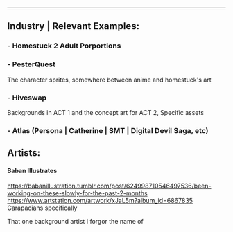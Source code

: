 ---

## Industry | Relevant Examples:
### - Homestuck 2 Adult Porportions

### - PesterQuest
The character sprites, somewhere between anime and homestuck's art
### - Hiveswap
Backgrounds in ACT 1 and the concept art for ACT 2, Specific assets
### - Atlas (Persona | Catherine | SMT | Digital Devil Saga, etc)


## Artists:

#### Baban Illustrates
https://babanillustration.tumblr.com/post/624998710546497536/been-working-on-these-slowly-for-the-past-2-months
https://www.artstation.com/artwork/xJaL5m?album_id=6867835
Carapacians specifically

That one background artist I forgor the name of

